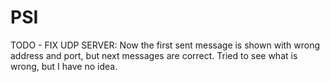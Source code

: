 # PSI
TODO - FIX UDP SERVER:
    Now the first sent message is shown with wrong address and port, but next messages are correct. Tried to see what is wrong, but I have no idea.
